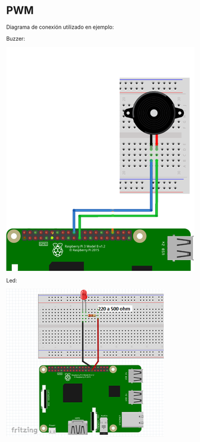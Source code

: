 # PWM


Diagrama de conexión utilizado en ejemplo:

Buzzer:

![DiagramaPWM](DiagramaBuzzer.png)

Led:

![DiagramaPWM](DiagramaLed.png)
